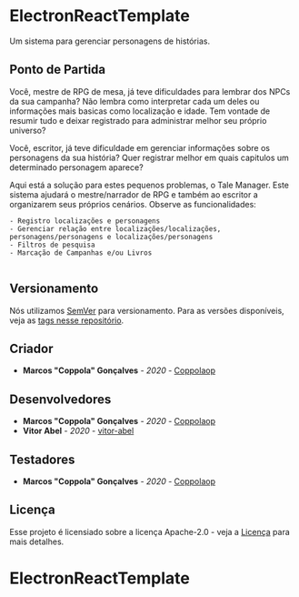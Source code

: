 # ElectronReactTemplate
Um sistema para gerenciar personagens de histórias.

## Ponto de Partida

Você, mestre de RPG de mesa, já teve dificuldades para lembrar dos NPCs da sua campanha?
Não lembra como interpretar cada um deles ou informações mais basicas como localização e idade.
Tem vontade de resumir tudo e deixar registrado para administrar melhor seu próprio universo?

Você, escritor, já teve dificuldade em gerenciar informações sobre os personagens da sua história?
Quer registrar melhor em quais capitulos um determinado personagem aparece?

Aqui está a solução para estes pequenos problemas, o Tale Manager.
Este sistema ajudará o mestre/narrador de RPG e também ao escritor a organizarem seus próprios cenários.
Observe as funcionalidades:

```
- Registro localizações e personagens
- Gerenciar relação entre localizações/localizações, personagens/personagens e localizações/personagens
- Filtros de pesquisa
- Marcação de Campanhas e/ou Livros
  
```

## Versionamento

Nós utilizamos [SemVer](http://semver.org/) para versionamento. Para as versões disponíveis, veja as [tags nesse repositório](https://github.com/DarksunTeam/ElectronReactTemplate/tags). 

## Criador

* **Marcos "Coppola" Gonçalves** - *2020* - [Coppolaop](https://github.com/coppolaop)

## Desenvolvedores

* **Marcos "Coppola" Gonçalves** - *2020* - [Coppolaop](https://github.com/coppolaop)
* **Vitor Abel** - *2020* - [vitor-abel](https://github.com/vitor-abel)

## Testadores

* **Marcos "Coppola" Gonçalves** - *2020* - [Coppolaop](https://github.com/coppolaop)

## Licença

Esse projeto é licensiado sobre a licença Apache-2.0 - veja a [Licença](LICENSE) para mais detalhes.
# ElectronReactTemplate
